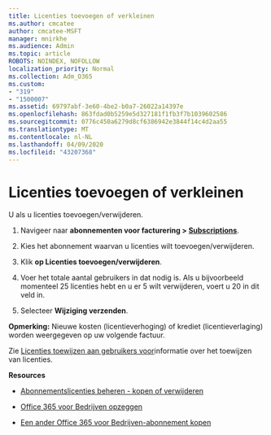 ```yaml
---
title: Licenties toevoegen of verkleinen
ms.author: cmcatee
author: cmcatee-MSFT
manager: mnirkhe
ms.audience: Admin
ms.topic: article
ROBOTS: NOINDEX, NOFOLLOW
localization_priority: Normal
ms.collection: Adm_O365
ms.custom:
- "319"
- "1500007"
ms.assetid: 69797abf-3e60-4be2-b0a7-26022a14397e
ms.openlocfilehash: 863fdad0b5259e5d327181f1fb3f7b1039602586
ms.sourcegitcommit: 0776c450a6279d8cf6386942e3844f14c4d2aa55
ms.translationtype: MT
ms.contentlocale: nl-NL
ms.lasthandoff: 04/09/2020
ms.locfileid: "43207368"
---
```

# <a name="how-to-add-or-reduce-licenses"></a>Licenties toevoegen of verkleinen

U als u licenties toevoegen/verwijderen.
  
1. Navigeer naar **abonnementen voor facturering > [Subscriptions](https://portal.office.com/adminportal/home#/subscriptions)**.

2. Kies het abonnement waarvan u licenties wilt toevoegen/verwijderen.

3. Klik **op Licenties toevoegen/verwijderen**.

4. Voer het totale aantal gebruikers in dat nodig is. Als u bijvoorbeeld momenteel 25 licenties hebt en u er 5 wilt verwijderen, voert u 20 in dit veld in.

5. Selecteer **Wijziging verzenden**.

**Opmerking:** Nieuwe kosten (licentieverhoging) of krediet (licentieverlaging) worden weergegeven op uw volgende factuur.

Zie [Licenties toewijzen aan gebruikers voor](https://docs.microsoft.com/microsoft-365/admin/manage/assign-licenses-to-users)informatie over het toewijzen van licenties.

 **Resources**
  
- [Abonnementslicenties beheren - kopen of verwijderen](https://docs.microsoft.com/en-us/microsoft-365/commerce/licenses/buy-licenses)

- [Office 365 voor Bedrijven opzeggen](https://support.office.com/article/Cancel-Office-365-for-business-b1bc0bef-4608-4601-813a-cdd9f746709a)

- [Een ander Office 365 voor Bedrijven-abonnement kopen](https://support.office.com/article/Buy-another-Office-365-for-business-subscription-fab3b86c-3359-4042-8692-5d4dc7550b7c)

